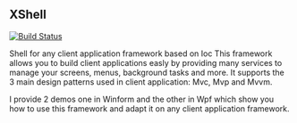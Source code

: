 ## XShell 
[![Build Status](https://api.travis-ci.com/fdieulle/XShell.svg?branch=master)](https://travis-ci.com/fdieulle/XShell)

Shell for any client application framework based on Ioc
This framework allows you to build client applications easly by providing many services to manage your screens, menus, background tasks and more. It supports the 3 main design patterns used in client application: Mvc, Mvp and Mvvm.

I provide 2 demos one in Winform and the other in Wpf which show you how to use this framework and adapt it on any client application framework.